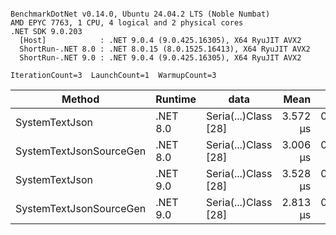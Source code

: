 ```

BenchmarkDotNet v0.14.0, Ubuntu 24.04.2 LTS (Noble Numbat)
AMD EPYC 7763, 1 CPU, 4 logical and 2 physical cores
.NET SDK 9.0.203
  [Host]            : .NET 9.0.4 (9.0.425.16305), X64 RyuJIT AVX2
  ShortRun-.NET 8.0 : .NET 8.0.15 (8.0.1525.16413), X64 RyuJIT AVX2
  ShortRun-.NET 9.0 : .NET 9.0.4 (9.0.425.16305), X64 RyuJIT AVX2

IterationCount=3  LaunchCount=1  WarmupCount=3  

```
| Method                  | Runtime  | data                 | Mean     | Error     | StdDev    | Min      | Max      | Gen0   | Allocated |
|------------------------ |--------- |--------------------- |---------:|----------:|----------:|---------:|---------:|-------:|----------:|
| SystemTextJson          | .NET 8.0 | Seria(...)Class [28] | 3.572 μs | 0.2416 μs | 0.0132 μs | 3.559 μs | 3.585 μs | 0.1259 |   2.07 KB |
| SystemTextJsonSourceGen | .NET 8.0 | Seria(...)Class [28] | 3.006 μs | 0.3268 μs | 0.0179 μs | 2.986 μs | 3.020 μs | 0.1335 |    2.2 KB |
| SystemTextJson          | .NET 9.0 | Seria(...)Class [28] | 3.528 μs | 0.2425 μs | 0.0133 μs | 3.519 μs | 3.543 μs | 0.1259 |   2.07 KB |
| SystemTextJsonSourceGen | .NET 9.0 | Seria(...)Class [28] | 2.813 μs | 0.1295 μs | 0.0071 μs | 2.806 μs | 2.820 μs | 0.1335 |    2.2 KB |
